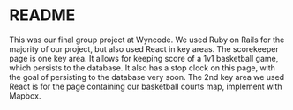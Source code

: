 # README
This was our final group project at Wyncode.  We used Ruby on Rails for the majority of our project, but also used React in key areas.  The scorekeeper page is one key area.  It allows for keeping score of a 1v1 basketball game, which persists to the database.  It also has a stop clock on this page, with the goal of persisting to the database very soon.  The 2nd key area we used React is for the page containing our basketball courts map, implement with Mapbox.  
